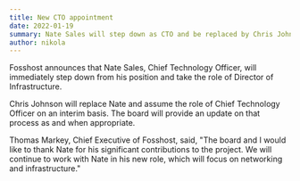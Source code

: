 ```yaml
---
title: New CTO appointment
date: 2022-01-19
summary: Nate Sales will step down as CTO and be replaced by Chris Johnson
author: nikola
---
```


Fosshost announces that Nate Sales, Chief Technology Officer, will immediately step down from his position and take the role of Director of Infrastructure. 

Chris Johnson will replace Nate and assume the role of Chief Technology Officer on an interim basis. The board will provide an update on that process as and when appropriate.

Thomas Markey, Chief Executive of Fosshost, said, "The board and I would like to thank Nate for his significant contributions to the project. We will continue to work with Nate in his new role, which will focus on networking and infrastructure."  
